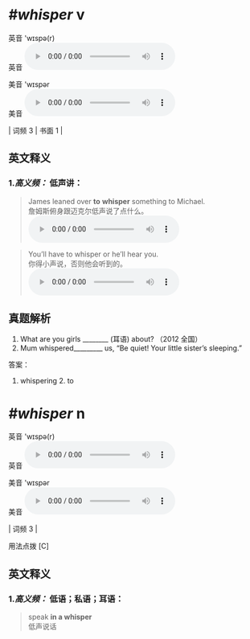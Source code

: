 # ***\#whisper*** v
英音 'wɪspə(r)  
英音
<audio src="./media/whisper-B.aac" controls="controls"></audio>

美音 'wɪspər  
美音
<audio src="./media/whisper.aac" controls="controls"></audio>



| 词频 3 | 书面 1 |  

英文释义
---
### 1.*高义频：* **低声讲：**  

 > James leaned over **to** **whisper** something to Michael.  
 > 詹姆斯俯身跟迈克尔低声说了点什么。    
<audio src="./media/1-whisper.aac" controls="controls"></audio>

 > You’ll have to whisper or he’ll hear you.   
 > 你得小声说，否则他会听到的。    
<audio src="./media/2-whisper.aac" controls="controls"></audio>


真题解析
---
1. What are you girls ________ (耳语) about?  （2012 全国）  
2. Mum whispered_________ us, “Be quiet! Your little sister’s sleeping.”   

答案：
1. whispering  2. to   

# ***\#whisper*** n
英音 'wɪspə(r)  
英音
<audio src="./media/whisper-B.aac" controls="controls"></audio>

美音 'wɪspər  
美音
<audio src="./media/whisper.aac" controls="controls"></audio>



| 词频 3 |  

用法点拨  [C]

英文释义
---
### 1.*高义频：* **低语；私语；耳语：**  

 > speak **in a whisper**   
 > 低声说话    


